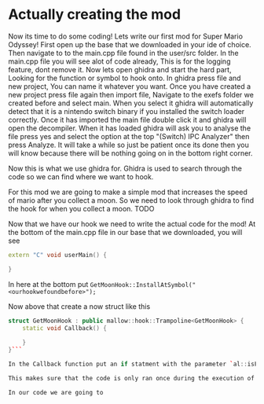 # Actually creating the mod

Now its time to do some coding! Lets write our first mod for Super Mario Odyssey! First open up the base that we downloaded in your ide of choice. Then navigate to to the main.cpp file found in the user/src folder. In the main.cpp file you will see alot of code already, This is for the logging feature, dont remove it. Now lets open ghidra and start the hard part, Looking for the function or symbol to hook onto. In ghidra press file and new project, You can name it whatever you want. Once you have created a new project press file again then import file, Navigate to the exefs folder we created before and select main. When you select it ghidra will automatically detect that it is a nintendo switch binary if you installed the switch loader correctly. Once it has imported the main file double click it and ghidra will open the decompiler. When it has loaded ghidra will ask you to analyse the file press yes and select the option at the top "(Switch) IPC Analyzer" then press Analyze. It will take a while so just be patient once its done then you will know because there will be nothing going on in the bottom right corner.

Now this is what we use ghidra for. Ghidra is used to search through the code so we can find where we want to hook. 

For this mod we are going to make a simple mod that increases the speed of mario after you collect a moon. So we need to look through ghidra to find the hook for when you collect a moon. TODO

Now that we have our hook we need to write the actual code for the mod! At the bottom of the main.cpp file in our base that we downloaded, you will see 
```cpp
extern "C" void userMain() {

}
```

In here at the bottom put `GetMoonHook::InstallAtSymbol("<ourhookwefoundbefore>");`

Now above that create a now struct like this 
```cpp
struct GetMoonHook : public mallow::hook::Trampoline<GetMoonHook> {
    static void Callback() {
        
    }
}```

In the Callback function put an if statment with the parameter `al::isFirstStep(-1)` you will need to include this function. You can check in the `OdysseyDecomp` on github to find which file `al::isFirstStep` can be found. 

This makes sure that the code is only ran once during the execution of the hook, otherwise our code will run once every frame! 

In our code we are going to